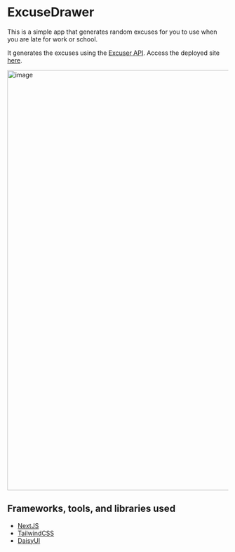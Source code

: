 # ExcuseDrawer
This is a simple app that generates random excuses for you to use when you are late for work or school. 

It generates the excuses using the [Excuser API](https://excuser-three.vercel.app/). Access the deployed site [here](https://excuses.thekovie.com/).

<img width="956" alt="image" src="https://github.com/thekovie/UXSTaft2023-DevDeptApp-NINO/assets/40118781/6842948a-9da3-4087-8c6c-b233a65623b4">

## Frameworks, tools, and libraries used

- [NextJS](https://nextjs.org/)
- [TailwindCSS](https://tailwindcss.com/)
- [DaisyUI](https://daisyui.com/)
